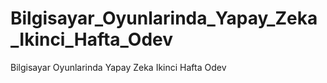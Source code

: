 # Bilgisayar_Oyunlarinda_Yapay_Zeka_Ikinci_Hafta_Odev
Bilgisayar Oyunlarinda Yapay Zeka Ikinci Hafta Odev
